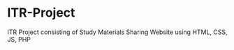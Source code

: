 # ITR-Project
ITR Project consisting of Study Materials Sharing Website using HTML, CSS, JS, PHP







